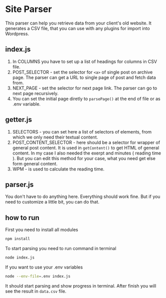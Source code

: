 # Site Parser

This parser can help you retrieve data from your client's old website.
It generates a CSV file, that you can use with any plugins for import into Wordpress.

## index.js

1. In COLUMNS you have to set up a list of headings for columns in CSV file.
2. POST_SELECTOR - set the selector for `<a>` of single post on archive page. The parser can get a URL to single page of post and fetch data from.
3. NEXT_PAGE - set the selector for next page link. The parser can go to next page recursively.
4. You can set the initial page diretly to `parsePage()` at the end of file or as .env variable.

## getter.js

1. SELECTORS - you can set here a list of selectors of elements, from which we only need their textual content.
2. POST_CONTENT_SELECTOR - here should be a selector for wrapper of general post content. It is used in `getContent()` to get HTML of general content. In my case I also needed the exerpt and minutes ( reading time ). But you can edit this method for your case, what you need get else form general content.
3. WPM - is used to calculate the reading time.

## parser.js
You don't have to do anything here. Everything should work fine. But if you need to customize a little bit, you can do that.

## how to run
First you need to install all modules

```sh
npm install
```

To start parsing you need to run command in terminal 

```sh
node index.js
```

If you want to use your .env variables
```sh
node --env-file=.env index.js
```

It should start parsing and show progress in terminal. After finish you will see the result in `data.csv` file.